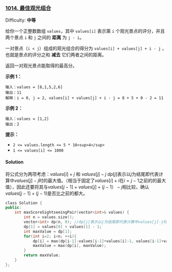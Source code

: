 ### [1014\. 最佳观光组合](https://leetcode-cn.com/problems/best-sightseeing-pair/)

Difficulty: **中等**


给你一个正整数数组 `values`，其中 `values[i]` 表示第 `i` 个观光景点的评分，并且两个景点 `i` 和 `j` 之间的 **距离** 为 `j - i`。

一对景点（`i < j`）组成的观光组合的得分为 `values[i] + values[j] + i - j` ，也就是景点的评分之和 **减去** 它们两者之间的距离。

返回一对观光景点能取得的最高分。

**示例 1：**

```
输入：values = [8,1,5,2,6]
输出：11
解释：i = 0, j = 2, values[i] + values[j] + i - j = 8 + 5 + 0 - 2 = 11
```

**示例 2：**

```
输入：values = [1,2]
输出：2
```

**提示：**

*   `2 <= values.length <= 5 * 10<sup>4</sup>`
*   `1 <= values[i] <= 1000`


#### Solution

将公式分为两项考虑：$values[i] + j$ 和 $values[j] - j$
$dp[j]$表示以$j$为结尾即代表计算中$values[j]-j$时的最大值。（相当于固定了$values[i]+i$在$i=j-1$之前的的最大值），因此还要将其与$values[j-1]+values[j]+(j-1）-j$相比较，确认$values[j-1]+(j-1)$是否比之前的都大。

```cpp
​class Solution {
public:
    int maxScoreSightseeingPair(vector<int>& values) {
        int n = values.size();
        vector<int> dp(n, 0); //dp[j]表示以j为结尾即代表计算中values[j]-j时的最大值。（相当于固定了values[i]的最大值），每次要比较两种
        dp[1] = values[0] + values[1] - 1;
        int maxValue = dp[1];
        for(int i=2; i<n; ++i){
            dp[i] = max(dp[i-1]-values[i-1]+values[i]-1, values[i-1]+values[i]-1);
            maxValue = max(dp[i], maxValue);
        }
        return maxValue;
    }
};
```